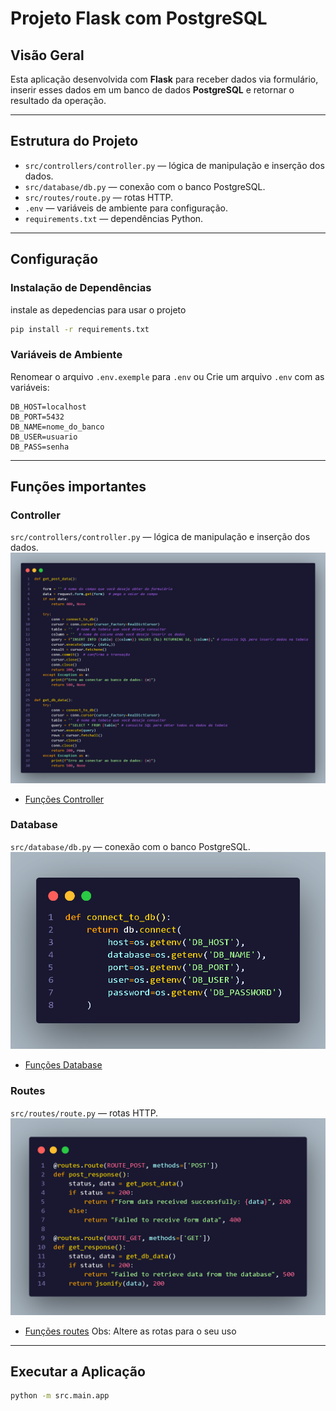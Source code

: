# Projeto Flask com PostgreSQL

## Visão Geral

Esta aplicação desenvolvida com **Flask** para receber dados via formulário, inserir esses dados em um banco de dados **PostgreSQL** e retornar o resultado da operação.

---

## Estrutura do Projeto

- `src/controllers/controller.py` — lógica de manipulação e inserção dos dados.
- `src/database/db.py` — conexão com o banco PostgreSQL.
- `src/routes/route.py` — rotas HTTP.
- `.env` — variáveis de ambiente para configuração.
- `requirements.txt` — dependências Python.

---
## Configuração

### Instalação de Dependências

instale as depedencias para usar o projeto

```bash
pip install -r requirements.txt
```

### Variáveis de Ambiente

Renomear o arquivo `.env.exemple` para `.env`
ou
Crie um arquivo `.env` com as variáveis:

```
DB_HOST=localhost
DB_PORT=5432
DB_NAME=nome_do_banco
DB_USER=usuario
DB_PASS=senha
```
---

## Funções importantes 

### Controller

 `src/controllers/controller.py` — lógica de manipulação e inserção dos dados.
![Funções controller](assets\imgs\codeController00.png)
- [Funções Controller](assets\functions\functionsController.md)


### Database

`src/database/db.py` — conexão com o banco PostgreSQL.
![Funções database](assets\imgs\codeDatabase00.png)
- [Funções Database](assets\functions\functionsDatabase.md)

### Routes

`src/routes/route.py` — rotas HTTP.
![Funções routes](assets\imgs\codeRoutes00.png)
- [Funções routes](assets\functions\functionsRoutes.md)
Obs: Altere as rotas para o seu uso

---

## Executar a Aplicação

```bash
python -m src.main.app   
```




